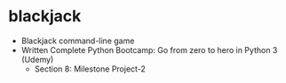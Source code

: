# blackjack
- Blackjack command-line game
- Written Complete Python Bootcamp: Go from zero to hero in Python 3 (Udemy)
  - Section 8: Milestone Project-2
